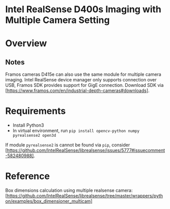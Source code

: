 # Intel RealSense D400s Imaging with Multiple Camera Setting
 
# Overview




## Notes
Framos cameras D415e can also use the same module for multiple camera imaging. Intel RealSense device manager only supports connection over USB, Framos SDK provides support for GigE connection. Download SDK via [https://www.framos.com/en/industrial-depth-cameras#downloads].




# Requirements

- Install Python3
- In virtual environment, run `pip install opencv-python numpy pyrealsense2 open3d`

If module `pyrealsense2` is cannot be found via `pip`, consider [https://github.com/IntelRealSense/librealsense/issues/5777#issuecomment-582480988].

# Reference
Box dimensions calculation using multiple realsense camera: [https://github.com/IntelRealSense/librealsense/tree/master/wrappers/python/examples/box_dimensioner_multicam]

